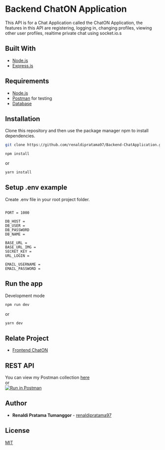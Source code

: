 # Backend ChatON Application

This API is for a Chat Application called the ChatON Application, the features in this API are registering, logging in, changing profiles, viewing other user profiles, realtime private chat using socket.io.s

## Built With
* [Node.js](https://nodejs.org/en/)
* [Express.js](https://expressjs.com/)

## Requirements
* [Node.js](https://nodejs.org/en/)
* [Postman](https://www.getpostman.com/) for testing
* [Database](chat-app.sql)

## Installation

Clone this repository and then use the package manager npm to install dependencies.

```bash
git clone https://github.com/renaldipratama97/Backend-ChatApplication.git
```

```bash
npm install
```
or
```bash
yarn install
```

## Setup .env example

Create .env file in your root project folder.

```env

PORT = 1000

DB_HOST = 
DB_USER = 
DB_PASSWORD
DB_NAME = 

BASE_URL = 
BASE_URL_IMG = 
SECRET_KEY = 
URL_LOGIN = 

EMAIL_USERNAME = 
EMAIL_PASSWORD = 

```

## Run the app

Development mode

```bash
npm run dev
```
or
```bash
yarn dev
```

## Relate Project

* [Frontend ChatON](https://github.com/renaldipratama97/Frontend-ChatApplication.git)

## REST API

You can view my Postman collection [here](https://app.getpostman.com/run-collection/e21e2d16893cca6177a2) </br>
or </br>
[![Run in Postman](https://run.pstmn.io/button.svg)](https://app.getpostman.com/run-collection/e21e2d16893cca6177a2)

## Author

  * **Renaldi Pratama Tumanggor** - [renaldipratama97](https://github.com/renaldipratama97)

## License
[MIT](https://choosealicense.com/licenses/mit/)
